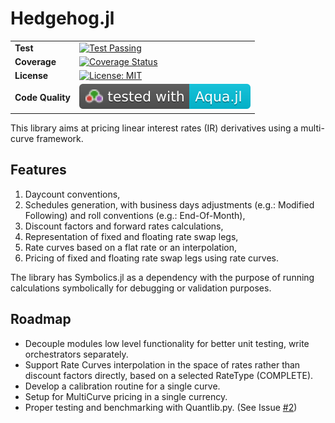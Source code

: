 # Hedgehog.jl

<table>
  <tr>
    <td><strong>Test</strong></td>
    <td><a href="https://github.com/aleCombi/Hedgehog.jl/actions">
      <img src="https://github.com/aleCombi/Hedgehog.jl/actions/workflows/ci.yml/badge.svg?event=push" alt="Test Passing"></a>
    </td>
  </tr>
  <tr>
    <td><strong>Coverage</strong></td>
    <td><a href='https://coveralls.io/github/aleCombi/Hedgehog.jl?branch=master'><img src='https://coveralls.io/repos/github/aleCombi/Hedgehog.jl/badge.svg?branch=master&service=github' alt='Coverage Status' /></a>
    </td>
  </tr>
  <tr>
    <td><strong>License</strong></td>
    <td><a href="https://opensource.org/licenses/MIT">
      <img src="https://img.shields.io/badge/License-MIT-yellow.svg" alt="License: MIT"></a>
    </td>
  </tr>
    <tr>
    <td><strong>Code Quality</strong></td>
    <td><a href="https://github.com/JuliaTesting/Aqua.jl">
      <img src="https://raw.githubusercontent.com/JuliaTesting/Aqua.jl/master/badge.svg" alt="Aqua QA"></a>
    </td>
  </tr>
</table>

This library aims at pricing linear interest rates (IR) derivatives using a multi-curve framework.

## Features

  1. Daycount conventions,
  2. Schedules generation, with business days adjustments (e.g.: Modified Following) and roll conventions (e.g.: End-Of-Month),
  3. Discount factors and forward rates calculations,
  4. Representation of fixed and floating rate swap legs,
  5. Rate curves based on a flat rate or an interpolation,
  6. Pricing of fixed and floating rate swap legs using rate curves.

The library has Symbolics.jl as a dependency with the purpose of running calculations symbolically for debugging or validation purposes.

## Roadmap

- Decouple modules low level functionality for better unit testing, write orchestrators separately.
- Support Rate Curves interpolation in the space of rates rather than discount factors directly, based on a selected RateType (COMPLETE).
- Develop a calibration routine for a single curve.
- Setup for MultiCurve pricing in a single currency.
- Proper testing and benchmarking with Quantlib.py. (See Issue [#2](#2))
